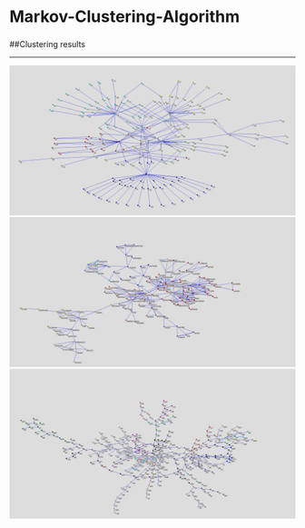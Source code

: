# Markov-Clustering-Algorithm

### 

##Clustering results

-------------------------------------------

![Picture](/att_clustering.jpg)
![Picture](/collabration_clustering.jpg)
![Picture](/yeast_clustering.jpg)
